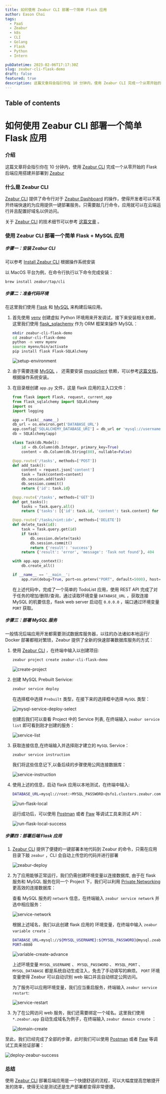 ```yaml
---
title: 如何使用 Zeabur CLI 部署一个简单 Flask 应用
author: Eason Chai
tags:
  - PaaS
  - Zeabur
  - k8s
  - CLI
  - Golang
  - Flask
  - Python
  - Intern

pubDatetime: 2023-02-06T17:17:30Z
slug: zeabur-cli-flask-demo
draft: false
featured: true
description: 这篇文章将会指引你在 10 分钟内，使用 Zeabur CLI 完成一个从零开始的 Flask 后端应用搭建并部署到 Zeabur
---
```


## Table of contents

# 如何使用 Zeabur CLI 部署一个简单 Flask 应用

### 介绍

这篇文章将会指引你在 10 分钟内，使用 [Zeabur CLI](https://github.com/zeabur/cli) 完成一个从零开始的 Flask 后端应用搭建并部署到 [Zeabur](https://zeabur.com)

### 什么是 Zeabur CLI

[Zeabur CLI](https://github.com/zeabur/cli) 提供了命令行对于 [Zeabur Dashboard](https://dash.zeabur.com) 的操作，使得开发者可以不离开终端快速的为应用提供一键部署服务。只需要敲几行命令，应用就可以在云端运行并且配置好域名以供访问。

关于 [Zeabur CLI](https://github.com/zeabur/cli) 的技术细节可以参考 [这篇文章](https://zeabur.com/blogs/zeabur-cli) 。

### 使用 Zeabur CLI 部署一个简单 Flask + MySQL 应用

##### 步骤一：安装 Zeabur CLI

可以参考 [Install Zeabur CLI](https://github.com/zeabur/cli?tab=readme-ov-file#1-install) 根据操作系统安装

以 MacOS 平台为例，在命令行执行以下命令完成安装：

```bash
brew install zeabur/tap/cli
```

##### 步骤二：准备代码环境

在这里我们使用 [Flask](https://github.com/pallets/flask) 和 [MySQL](https://www.mysql.com/) 来构建后端应用。

1. 首先使用 [venv](https://github.com/pypa/virtualenv) 创建虚拟 Python 环境用来开发调试，接下来安装相关依赖，这里我们使用 [flask_sqlachemy](https://flask-sqlalchemy.palletsprojects.com/en/3.1.x/) 作为 ORM 框架来操作 MySQL：

   ```bash
   mkdir zeabur-cli-flask-demo
   cd zeabur-cli-flask-demo
   python -m venv myenv
   source myenv/bin/activate
   pip install flask Flask-SQLAlchemy
   ```

   ![setup-environment](https://blog.cdn.hackerchai.com/images/2024/02/setup-environment.png)

2. 由于需要连接 [MySQL](https://www.mysql.com/) ， 还需要安装 [mysqlclient](https://github.com/PyMySQL/mysqlclient) 依赖，可以参考[这篇文档](https://github.com/PyMySQL/mysqlclient/blob/main/README.md)，根据操作系统安装。

3. 在目录根创建 `app.py` 文件，这是 flask 应用的主入口文件：

   ```python
   from flask import Flask, request, current_app
   from flask_sqlalchemy import SQLAlchemy
   import os
   import logging

   app = Flask(__name__)
   db_url = os.environ.get('DATABASE_URL')
   app.config['SQLALCHEMY_DATABASE_URI'] = db_url or 'mysql://username:password@localhost/db_name'
   db = SQLAlchemy(app)

   class Task(db.Model):
       id = db.Column(db.Integer, primary_key=True)
       content = db.Column(db.String(80), nullable=False)

   @app.route('/tasks', methods=['POST'])
   def add_task():
       content = request.json['content']
       task = Task(content=content)
       db.session.add(task)
       db.session.commit()
       return {'id': task.id}

   @app.route('/tasks', methods=['GET'])
   def get_tasks():
       tasks = Task.query.all()
       return {'tasks': [{'id': task.id, 'content': task.content} for task in tasks]}

   @app.route('/tasks/<int:id>', methods=['DELETE'])
   def delete_task(id):
       task = Task.query.get(id)
       if task:
           db.session.delete(task)
           db.session.commit()
           return {'result': 'success'}
       return {'result': 'error', 'message': 'Task not found'}, 404

   with app.app_context():
       db.create_all()

   if __name__ == '__main__':
       app.run(debug=True, port=os.getenv("PORT", default=5000), host='0.0.0.0')
   ```

   在上述代码中，完成了一个简单的 TodoList 应用，使用 REST API 完成了对于任务的增加/删除/查询，通过读取环境变量 `DATABASE_URL` ，获取连接 MySQL 的机要信息，flask web server 启动在 `0.0.0.0` ，端口通过环境变量 `PORT` 获取。

##### 步骤三：部署 MySQL 服务

一般情况后端应用开发都需要测试数据库服务器，以往的办法诸如本地运行/ Docker 部署都相对繁琐，Zeabur 提供了全新的快速部署数据库服务的方式：

1. 使用 [Zeabur CLI](https://github.com/zeabur/cli) ，在终端中输入以创建项目:

   ```bash
   zeabur project create zeabur-cli-flask-demo
   ```

   ![create-project](https://blog.cdn.hackerchai.com/images/2024/02/create-project.png)

2. 创建 MySQL Prebuilt Serivice:

   ```bash
   zeabur service deploy
   ```

   在选择框中选择 `Prebuilt` 类型，在接下来的选择框中选择 `MySQL` 类型：

   ![mysql-service-deploy-select](https://blog.cdn.hackerchai.com/images/2024/02/mysql-service-deploy-select.png)

   创建后我们可以查看 Project 中的 Service 列表, 在终端输入 `zeabur service list` 即可看到刚才创建的服务：

   ![service-list](https://blog.cdn.hackerchai.com/images/2024/02/service-list.png)

3. 获取连接信息,在终端输入并选择刚才建立的 `MySQL` Service：

   ```bash
   zeabur service instruction
   ```

   我们将这些信息记下,以备后续的步骤使用公网连接数据库：

   ![service-instruction](https://blog.cdn.hackerchai.com/images/2024/02/service-instruction.png)

4. 使用上述的信息，启动 flask 应用以本地测试，在终端中输入:

   ```bash
   DATABASE_URL=mysql://root:<MYSQL_PASSWORD>@sfo1.clusters.zeabur.com:<MYSQL_PORT>/zeabur python ./app.py
   ```

   ![run-flask-local](https://blog.cdn.hackerchai.com/images/2024/02/run-flask-local.png)

   运行成功后，可以使用 [Postman](https://www.postman.com/) 或者 [Paw](https://paw.cloud/) 等调试工具来测试 API：

   ![run-flask-local-success](https://blog.cdn.hackerchai.com/images/2024/02/run-flask-local-success.png)

##### 步骤四：部署后端 Flask 应用

1. [Zeabur CLI](https://github.com/zeabur/cli) 提供了便捷的一键部署本地代码到 Zeabur 的命令，只需在应用目录下敲 `zeabur` ，CLI 会自动上传您的代码并进行部署

   ![zeabur-deploy](https://blog.cdn.hackerchai.com/images/2024/02/zeabur-deploy.png)

2. 为了应用能够正常运行，我们仍需创建环境变量以连接数据库, 由于在 flask 服务和 MySQL 服务在同一个 Project 下，我们可以利用 [Private Networking](https://zeabur.com/docs/zh-CN/deploy/private-networking) 更高效的连接数据库：

   查看 MySQL 服务的 `network` 信息，在终端输入 `zeabur service network` 并选中相应服务：

   ![service-network](https://blog.cdn.hackerchai.com/images/2024/02/service-network.png)

   根据上述域名，我们以此创建 flask 应用的 环境变量，在终端中输入 `zeabur variable create` ：

   ```bash
   DATABASE_URL=mysql://${MYSQL_USERNAME}:${MYSQL_PASSWORD}@mysql.zeabur.internal:${MYSQL_PORT}/${MYSQL_DATABASE}
   PORT=8080
   ```

   ![variable-create-advance](https://blog.cdn.hackerchai.com/images/2024/02/variable-create-advance.png)

   上述环境变量 `MYSQL_USERNAME` 、 `MYSQL_PASSWORD` 、 `MYSQL_PORT` 、`MYSQL_DATABASE` 都是系统自动生成注入，免去了手动填写的麻烦。 `PORT` 环境变量使得 Zeabur 可以自动识别 web 端口并且自动绑定公网访问。

   为了服务可以应用环境变量，我们应当重启服务，终端输入 `zeabur service restart`:

   ![service-restart](https://blog.cdn.hackerchai.com/images/2024/02/service-restart.png)

3. 为了在公网访问 web 服务，我们还需要绑定一个域名。这里我们使用 `*.zeabur.app` 自动生成域名为例子，在终端输入 `zeabur domain create` ：

   ![domain-create](https://blog.cdn.hackerchai.com/images/2024/02/domain-create.png)

至此，我们已经完成了全部的步骤，此时我们可以使用 [Postman](https://www.postman.com/) 或者 [Paw](https://paw.cloud/) 等调试工具来验证部署：

![deploy-zeabur-success](https://blog.cdn.hackerchai.com/images/2024/02/deploy-zeabur-success.png)

### 总结

使用 [Zeabur CLI](https://github.com/zeabur/cli) 部署后端应用是一个快捷舒适的流程，可以大幅度提高您敏捷开发的效率，使得无论是测试还是生产部署都变得非常便捷。
